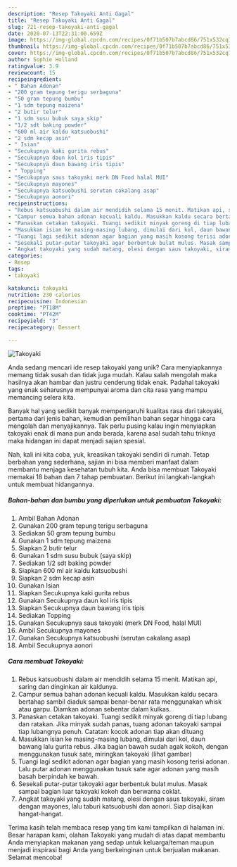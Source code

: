 ```yaml
---
description: "Resep Takoyaki Anti Gagal"
title: "Resep Takoyaki Anti Gagal"
slug: 721-resep-takoyaki-anti-gagal
date: 2020-07-13T22:31:00.659Z
image: https://img-global.cpcdn.com/recipes/0f71b507b7abcd86/751x532cq70/takoyaki-foto-resep-utama.jpg
thumbnail: https://img-global.cpcdn.com/recipes/0f71b507b7abcd86/751x532cq70/takoyaki-foto-resep-utama.jpg
cover: https://img-global.cpcdn.com/recipes/0f71b507b7abcd86/751x532cq70/takoyaki-foto-resep-utama.jpg
author: Sophie Holland
ratingvalue: 3.9
reviewcount: 15
recipeingredient:
- " Bahan Adonan"
- "200 gram tepung terigu serbaguna"
- "50 gram tepung bumbu"
- "1 sdm tepung maizena"
- "2 butir telur"
- "1 sdm susu bubuk saya skip"
- "1/2 sdt baking powder"
- "600 ml air kaldu katsuobushi"
- "2 sdm kecap asin"
- " Isian"
- "Secukupnya kaki gurita rebus"
- "Secukupnya daun kol iris tipis"
- "Secukupnya daun bawang iris tipis"
- " Topping"
- "Secukupnya saus takoyaki merk DN Food halal MUI"
- "Secukupnya mayones"
- "Secukupnya katsuobushi serutan cakalang asap"
- "Secukupnya aonori"
recipeinstructions:
- "Rebus katsuobushi dalam air mendidih selama 15 menit. Matikan api, saring dan dinginkan air kaldunya."
- "Campur semua bahan adonan kecuali kaldu. Masukkan kaldu secara bertahap sambil diaduk sampai benar-benar rata menggunakan whisk atau garpu. Diamkan adonan sebentar dalam kulkas."
- "Panaskan cetakan takoyaki. Tuangi sedikit minyak goreng di tiap lubang dan ratakan. Jika minyak sudah panas, tuang adonan takoyaki sampai tiap lubangnya penuh. Catatan: kocok adonan tiap akan dituang"
- "Masukkan isian ke masing-masing lubang, dimulai dari kol, daun bawang lalu gurita rebus. Jika bagian bawah sudah agak kokoh, dengan menggunakan tusuk sate, miringkan takoyaki (lihat gambar)"
- "Tuangi lagi sedikit adonan agar bagian yang masih kosong terisi adonan. Lalu putar adonan menggunakan tusuk sate agar adonan yang masih basah berpindah ke bawah."
- "Sesekali putar-putar takoyaki agar berbentuk bulat mulus. Masak sampai bagian luar takoyaki kokoh dan berwarna coklat."
- "Angkat takoyaki yang sudah matang, olesi dengan saus takoyaki, siram dengan mayones, lalu taburi katsuobushi dan aonori. Siap disajikan hangat-hangat."
categories:
- Resep
tags:
- takoyaki

katakunci: takoyaki 
nutrition: 230 calories
recipecuisine: Indonesian
preptime: "PT18M"
cooktime: "PT42M"
recipeyield: "3"
recipecategory: Dessert

---
```



![Takoyaki](https://img-global.cpcdn.com/recipes/0f71b507b7abcd86/751x532cq70/takoyaki-foto-resep-utama.jpg)

Anda sedang mencari ide resep takoyaki yang unik? Cara menyiapkannya memang tidak susah dan tidak juga mudah. Kalau salah mengolah maka hasilnya akan hambar dan justru cenderung tidak enak. Padahal takoyaki yang enak seharusnya mempunyai aroma dan cita rasa yang mampu memancing selera kita.



Banyak hal yang sedikit banyak mempengaruhi kualitas rasa dari takoyaki, pertama dari jenis bahan, kemudian pemilihan bahan segar hingga cara mengolah dan menyajikannya. Tak perlu pusing kalau ingin menyiapkan takoyaki enak di mana pun anda berada, karena asal sudah tahu triknya maka hidangan ini dapat menjadi sajian spesial.


Nah, kali ini kita coba, yuk, kreasikan takoyaki sendiri di rumah. Tetap berbahan yang sederhana, sajian ini bisa memberi manfaat dalam membantu menjaga kesehatan tubuh kita. Anda bisa membuat Takoyaki memakai 18 bahan dan 7 tahap pembuatan. Berikut ini langkah-langkah untuk membuat hidangannya.

<!--inarticleads1-->

##### Bahan-bahan dan bumbu yang diperlukan untuk pembuatan Takoyaki:

1. Ambil  Bahan Adonan
1. Gunakan 200 gram tepung terigu serbaguna
1. Sediakan 50 gram tepung bumbu
1. Gunakan 1 sdm tepung maizena
1. Siapkan 2 butir telur
1. Gunakan 1 sdm susu bubuk (saya skip)
1. Sediakan 1/2 sdt baking powder
1. Siapkan 600 ml air kaldu katsuobushi
1. Siapkan 2 sdm kecap asin
1. Gunakan  Isian
1. Siapkan Secukupnya kaki gurita rebus
1. Gunakan Secukupnya daun kol iris tipis
1. Siapkan Secukupnya daun bawang iris tipis
1. Sediakan  Topping
1. Gunakan Secukupnya saus takoyaki (merk DN Food, halal MUI)
1. Ambil Secukupnya mayones
1. Gunakan Secukupnya katsuobushi (serutan cakalang asap)
1. Ambil Secukupnya aonori




<!--inarticleads2-->

##### Cara membuat Takoyaki:

1. Rebus katsuobushi dalam air mendidih selama 15 menit. Matikan api, saring dan dinginkan air kaldunya.
1. Campur semua bahan adonan kecuali kaldu. Masukkan kaldu secara bertahap sambil diaduk sampai benar-benar rata menggunakan whisk atau garpu. Diamkan adonan sebentar dalam kulkas.
1. Panaskan cetakan takoyaki. Tuangi sedikit minyak goreng di tiap lubang dan ratakan. Jika minyak sudah panas, tuang adonan takoyaki sampai tiap lubangnya penuh. Catatan: kocok adonan tiap akan dituang
1. Masukkan isian ke masing-masing lubang, dimulai dari kol, daun bawang lalu gurita rebus. Jika bagian bawah sudah agak kokoh, dengan menggunakan tusuk sate, miringkan takoyaki (lihat gambar)
1. Tuangi lagi sedikit adonan agar bagian yang masih kosong terisi adonan. Lalu putar adonan menggunakan tusuk sate agar adonan yang masih basah berpindah ke bawah.
1. Sesekali putar-putar takoyaki agar berbentuk bulat mulus. Masak sampai bagian luar takoyaki kokoh dan berwarna coklat.
1. Angkat takoyaki yang sudah matang, olesi dengan saus takoyaki, siram dengan mayones, lalu taburi katsuobushi dan aonori. Siap disajikan hangat-hangat.




Terima kasih telah membaca resep yang tim kami tampilkan di halaman ini. Besar harapan kami, olahan Takoyaki yang mudah di atas dapat membantu Anda menyiapkan makanan yang sedap untuk keluarga/teman maupun menjadi inspirasi bagi Anda yang berkeinginan untuk berjualan makanan. Selamat mencoba!
